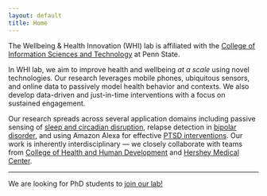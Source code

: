 ```yaml
---
layout: default
title: Home
---
```


The Wellbeing & Health Innovation (WHI) lab is affiliated with the
[College of Information Sciences and Technology][ist-link] at Penn State.

In WHI lab, we aim to improve health and wellbeing _at a scale_ using novel
technologies. Our research leverages mobile phones, ubiquitous sensors, and
online data to passively model health behavior and contexts.
We also develop data-driven and just-in-time interventions with a
focus on sustained engagement.

Our research spreads across several application domains including
passive sensing of [sleep and circadian disruption][sleep],
relapse detection in [bipolar disorder][bd-prediction], and
using Amazon Alexa for effective [PTSD interventions][alexa-ptsd]. Our work is
inherently interdisciplinary — we closely collaborate with teams
from [College of Health and Human Development][hhd] and
[Hershey Medical Center][hershey-psychiatry].

---
We are looking for PhD students to [join our lab!](./prospective-students.html)

[ist-link]: https://ist.psu.edu/
[clockwise-project]: projects/clockwise.html
[eureka-project]: projects/eureka.html
[sleep]: projects/cr-distruption-phone-sensing.html
[bd-prediction]: projects/bd-prediction.html
[alexa-ptsd]: projects/alexa-ptsd.html
[hhd]: https://hhd.psu.edu/
[hershey-psychiatry]: https://hmc.pennstatehealth.org/psychiatry
